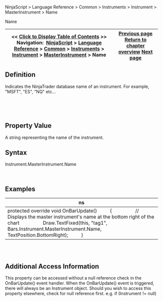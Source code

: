 ﻿


NinjaScript \> Language Reference \> Common \> Instruments \> Instrument \> MasterInstrument \> Name






















Name







| \<\< [Click to Display Table of Contents](masterinstrument_name.md) \>\> **Navigation:**     [NinjaScript](ninjascript-1.md) \> [Language Reference](language_reference_wip-1.md) \> [Common](common-1.md) \> [Instruments](instruments_ninjascript-1.md) \> [Instrument](instrument-1.md) \> [MasterInstrument](masterinstrument-1.md) \> Name | [Previous page](mergepolicy-1.md) [Return to chapter overview](masterinstrument-1.md) [Next page](getnextexpiry-1.md) |
| --- | --- |











## Definition


Indicates the NinjaTrader database name of an instrument. For example, "MSFT", "ES", "NQ" etc...


 


 


## Property Value


A string representing the name of the instrument.


## 


## Syntax


Instrument.MasterInstrument.Name


 


## 


## Examples




| ns |
| --- |
| protected override void OnBarUpdate()          {                  // Displays the master instrument's name at the bottom right of the chart                  Draw.TextFixed(this, "tag1", Bars.Instrument.MasterInstrument.Name, TextPosition.BottomRight);          } |



## 


 


## Additional Access Information
This property can be accessed without a null reference check in the OnBarUpdate() event handler. When the OnBarUpdate() event is triggered, there will always be an Instrument object. Should you wish to access this property elsewhere, check for null reference first. e.g. if (Instrument !\= null)








